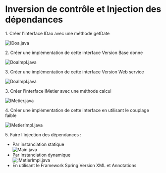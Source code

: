 <h1>Inversion de contrôle et Injection des dépendances</h1>
<p>1. Créer l'interface IDao avec une méthode getDate</p>
<img src="Image/Capture.PNG" alt="IDoa.java">
<p>2. Créer une implémentation de cette interface Version Base donne</p>
<img src="Image/Capture1.PNG" alt="DoaImpl.java">
<p>3. Créer une implémentation de cette interface Version Web service</p>
<img src="Image/Capture2.PNG" alt="DoaImpl.java">
<p>3. Créer l'interface IMetier avec une méthode calcul</p>
<img src="Image/Capture3.PNG" alt="IMetier.java">
<p>4. Créer une implémentation de cette interface en utilisant le couplage faible</p>
<img src="Image/Capture4.PNG" alt="IMetierImpl.java">
<p>5. Faire l'injection des dépendances :</p>
<ul>
  <li>Par instanciation statique</li>
  <img src="Image/Capture5.PNG" alt="Main.java">
  <li>Par instanciation dynamique</li>
  <img src="Image/Capture5.PNG" alt="IMetierImpl.java">
  <li>En utilisant le Framework Spring Version XML et Annotations</li>
</ul>



 





 
 
